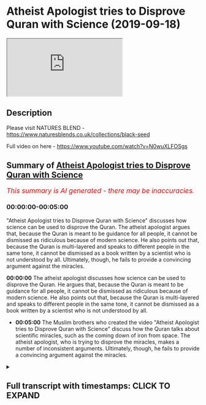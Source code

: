 # Atheist Apologist tries to Disprove Quran with Science (2019-09-18)

<iframe loading='lazy' allow='autoplay' src='https://www.youtube.com/embed/cBzK_RppDrA'></iframe>

## Description

Please visit NATURES BLEND - https://www.naturesblends.co.uk/collections/black-seed

Full video on here - https://www.youtube.com/watch?v=N0wuXLFOSgs

## Summary of [Atheist Apologist tries to Disprove Quran with Science](https://www.youtube.com/watch?v=cBzK_RppDrA)


*<span style="color:red; font-size:125%">This summary is AI generated - there may be inaccuracies</span>. [](/)*

### <a onclick="modifyYTiframeseektime('0')">00:00:00-00:05:00</a>

 "Atheist Apologist tries to Disprove Quran with Science" discusses how science can be used to disprove the Quran. The atheist apologist argues that, because the Quran is meant to be guidance for all people, it cannot be dismissed as ridiculous because of modern science. He also points out that, because the Quran is multi-layered and speaks to different people in the same tone, it cannot be dismissed as a book written by a scientist who is not understood by all. Ultimately, though, he fails to provide a convincing argument against the miracles.

**<a onclick="modifyYTiframeseektime('0')">00:00:00</a>** The atheist apologist discusses how science can be used to disprove the Quran. He argues that, because the Quran is meant to be guidance for all people, it cannot be dismissed as ridiculous because of modern science. He also points out that, because the Quran is multi-layered and speaks to different people in the same tone, it cannot be dismissed as a book written by a scientist who is not understood by all.
* **<a onclick="modifyYTiframeseektime('300')">00:05:00</a>** The Muslim brothers who created the video "Atheist Apologist tries to Disprove Quran with Science" discuss how the Quran talks about scientific miracles, such as the coming down of iron from space. The atheist apologist, who is trying to disprove the miracles, makes a number of inconsistent arguments. Ultimately, though, he fails to provide a convincing argument against the miracles.

<details><summary><h2>Full transcript with timestamps: CLICK TO EXPAND</h2></summary>

<a onclick="modifyYTiframeseektime('0')">0:00:00</a> Mollie Kuramoto liable cattle guys make  
<a onclick="modifyYTiframeseektime('2')">0:00:02</a> sure that you try these supplements out  
<a onclick="modifyYTiframeseektime('5')">0:00:05</a> there very very good very healthy  
<a onclick="modifyYTiframeseektime('7')">0:00:07</a> natural and you can check the link in  
<a onclick="modifyYTiframeseektime('11')">0:00:11</a> the description box that is nature's  
<a onclick="modifyYTiframeseektime('13')">0:00:13</a> blend black seed oil and they have other  
<a onclick="modifyYTiframeseektime('15')">0:00:15</a> things as well yeah boy boy boy I hope  
<a onclick="modifyYTiframeseektime('23')">0:00:23</a> you enjoyed the videos because one thing  
<a onclick="modifyYTiframeseektime('24')">0:00:24</a> you see these 80 is doing is when they  
<a onclick="modifyYTiframeseektime('26')">0:00:26</a> try to refute these verses they  
<a onclick="modifyYTiframeseektime('28')">0:00:28</a> initially approached the Quran and they  
<a onclick="modifyYTiframeseektime('30')">0:00:30</a> tried reading it as if it was a  
<a onclick="modifyYTiframeseektime('32')">0:00:32</a> scientific textbook right and then they  
<a onclick="modifyYTiframeseektime('35')">0:00:35</a> take that verse with their particular  
<a onclick="modifyYTiframeseektime('37')">0:00:37</a> interpretation which is twisted and then  
<a onclick="modifyYTiframeseektime('39')">0:00:39</a> they try to match you up with the  
<a onclick="modifyYTiframeseektime('41')">0:00:41</a> science and say here's an inaccuracy and  
<a onclick="modifyYTiframeseektime('43')">0:00:43</a> and likewise apologists will do the  
<a onclick="modifyYTiframeseektime('45')">0:00:45</a> opposite so apologists will say well  
<a onclick="modifyYTiframeseektime('47')">0:00:47</a> look there's that there is a scope here  
<a onclick="modifyYTiframeseektime('49')">0:00:49</a> for interpretive correlation yeah so  
<a onclick="modifyYTiframeseektime('54')">0:00:54</a> let's let's put them let's make a  
<a onclick="modifyYTiframeseektime('55')">0:00:55</a> correlation between scientific fact and  
<a onclick="modifyYTiframeseektime('56')">0:00:56</a> the verse but making it as if this is  
<a onclick="modifyYTiframeseektime('59')">0:00:59</a> what the verse means 100% and and you've  
<a onclick="modifyYTiframeseektime('61')">0:01:01</a> closed the door now to all other  
<a onclick="modifyYTiframeseektime('63')">0:01:03</a> interpretations yes  
<a onclick="modifyYTiframeseektime('65')">0:01:05</a> which you can't do for many reasons a  
<a onclick="modifyYTiframeseektime('67')">0:01:07</a> lot of them I should use Prudential yeah  
<a onclick="modifyYTiframeseektime('69')">0:01:09</a> for example if we're talking about  
<a onclick="modifyYTiframeseektime('71')">0:01:11</a> abortion you know you can't just say  
<a onclick="modifyYTiframeseektime('74')">0:01:14</a> okay it's 40 days and that's it  
<a onclick="modifyYTiframeseektime('75')">0:01:15</a> there is 102 that is an opinion forty  
<a onclick="modifyYTiframeseektime('77')">0:01:17</a> days is an opinion but you can't just  
<a onclick="modifyYTiframeseektime('79')">0:01:19</a> close the door and that's it yeah so  
<a onclick="modifyYTiframeseektime('81')">0:01:21</a> it's important to realize that there's  
<a onclick="modifyYTiframeseektime('85')">0:01:25</a> there's a danger of closing doors  
<a onclick="modifyYTiframeseektime('87')">0:01:27</a> because of sight because of modern  
<a onclick="modifyYTiframeseektime('89')">0:01:29</a> science and also not to forego science  
<a onclick="modifyYTiframeseektime('92')">0:01:32</a> so there is a happy medium like we can  
<a onclick="modifyYTiframeseektime('93')">0:01:33</a> kind of try and strike I think also  
<a onclick="modifyYTiframeseektime('96')">0:01:36</a> clarify here is that what is the  
<a onclick="modifyYTiframeseektime('99')">0:01:39</a> objective of the quran guidances yeah so  
<a onclick="modifyYTiframeseektime('102')">0:01:42</a> allah revealed it as a guidance for  
<a onclick="modifyYTiframeseektime('103')">0:01:43</a> humanity and in particular those people  
<a onclick="modifyYTiframeseektime('105')">0:01:45</a> have talked about that that will benefit  
<a onclick="modifyYTiframeseektime('107')">0:01:47</a> from it yeah that being the case we know  
<a onclick="modifyYTiframeseektime('109')">0:01:49</a> the Quran is guidance and it's guiding  
<a onclick="modifyYTiframeseektime('111')">0:01:51</a> people to worship Allah towards back  
<a onclick="modifyYTiframeseektime('113')">0:01:53</a> towards their Creator right so the ayat  
<a onclick="modifyYTiframeseektime('116')">0:01:56</a> of the Quran are gonna be they are gonna  
<a onclick="modifyYTiframeseektime('119')">0:01:59</a> be speaking to people from this primary  
<a onclick="modifyYTiframeseektime('122')">0:02:02</a> perspective which is bringing people  
<a onclick="modifyYTiframeseektime('124')">0:02:04</a> back to Allah speaking to the human  
<a onclick="modifyYTiframeseektime('126')">0:02:06</a> being speak to the fitrah so worshiping  
<a onclick="modifyYTiframeseektime('128')">0:02:08</a> Allah is the primary focus of the you  
<a onclick="modifyYTiframeseektime('129')">0:02:09</a> know there's a beautiful verse in surah  
<a onclick="modifyYTiframeseektime('131')">0:02:11</a> al-hajj  
<a onclick="modifyYTiframeseektime('132')">0:02:12</a> we're lost paralysis Welli Alamelu Dena  
<a onclick="modifyYTiframeseektime('136')">0:02:16</a> ooh - Lila and the whole hakama Rebecca  
<a onclick="modifyYTiframeseektime('139')">0:02:19</a> Fatah beetle how cool ooh boom when  
<a onclick="modifyYTiframeseektime('142')">0:02:22</a> Allah Allah had in ladina a menorah last  
<a onclick="modifyYTiframeseektime('144')">0:02:24</a> year awesomest of him and this verse is  
<a onclick="modifyYTiframeseektime('147')">0:02:27</a> very powerful because it made me think  
<a onclick="modifyYTiframeseektime('150')">0:02:30</a> of kind of what you're talking about but  
<a onclick="modifyYTiframeseektime('151')">0:02:31</a> on a different level Allah subhana WA  
<a onclick="modifyYTiframeseektime('153')">0:02:33</a> Ta'ala says so that he was talking about  
<a onclick="modifyYTiframeseektime('156')">0:02:36</a> certain situation how he reveals  
<a onclick="modifyYTiframeseektime('159')">0:02:39</a> revelation Shaitaan tries to get  
<a onclick="modifyYTiframeseektime('160')">0:02:40</a> involved in a loss behind how that  
<a onclick="modifyYTiframeseektime('162')">0:02:42</a> deletes his intervention and so on so  
<a onclick="modifyYTiframeseektime('163')">0:02:43</a> forth but then he gives a reason he says  
<a onclick="modifyYTiframeseektime('166')">0:02:46</a> well yeah lamella Dina O'Toole I'm so  
<a onclick="modifyYTiframeseektime('167')">0:02:47</a> the people who have been given knowledge  
<a onclick="modifyYTiframeseektime('168')">0:02:48</a> know that is the truth from their Lord  
<a onclick="modifyYTiframeseektime('171')">0:02:51</a> for you min will be so that and then  
<a onclick="modifyYTiframeseektime('174')">0:02:54</a> they become believers of it were to meet  
<a onclick="modifyYTiframeseektime('176')">0:02:56</a> a local Imam and the hearts become  
<a onclick="modifyYTiframeseektime('178')">0:02:58</a> inclined to it were in Allah hell I had  
<a onclick="modifyYTiframeseektime('179')">0:02:59</a> in Ladino my less awesome assignment I  
<a onclick="modifyYTiframeseektime('181')">0:03:01</a> lost panna cotta is gonna guide the  
<a onclick="modifyYTiframeseektime('182')">0:03:02</a> people who believe in to the straight  
<a onclick="modifyYTiframeseektime('184')">0:03:04</a> path so this verse made me think that  
<a onclick="modifyYTiframeseektime('187')">0:03:07</a> Allah subhana WA Ta'ala he has he leaves  
<a onclick="modifyYTiframeseektime('190')">0:03:10</a> no Quran is multi-layered in that sense  
<a onclick="modifyYTiframeseektime('193')">0:03:13</a> yes he speaks to different people with  
<a onclick="modifyYTiframeseektime('195')">0:03:15</a> the same voice yes  
<a onclick="modifyYTiframeseektime('197')">0:03:17</a> and when I say voice he I'm not talking  
<a onclick="modifyYTiframeseektime('198')">0:03:18</a> about you know literal voice I'm talking  
<a onclick="modifyYTiframeseektime('200')">0:03:20</a> about in the same tone right so in  
<a onclick="modifyYTiframeseektime('203')">0:03:23</a> you've got in the same language  
<a onclick="modifyYTiframeseektime('204')">0:03:24</a> something which speaks to this person  
<a onclick="modifyYTiframeseektime('206')">0:03:26</a> and to that person  
<a onclick="modifyYTiframeseektime('207')">0:03:27</a> in other words the Quran is meant to  
<a onclick="modifyYTiframeseektime('212')">0:03:32</a> speak to the farm and the philosopher  
<a onclick="modifyYTiframeseektime('213')">0:03:33</a> yes  
<a onclick="modifyYTiframeseektime('214')">0:03:34</a> it's meant to speak to the student and  
<a onclick="modifyYTiframeseektime('216')">0:03:36</a> the scientist yes it's meant to speak to  
<a onclick="modifyYTiframeseektime('218')">0:03:38</a> the family man and you know I'm trying  
<a onclick="modifyYTiframeseektime('222')">0:03:42</a> to think of another F now way to make it  
<a onclick="modifyYTiframeseektime('225')">0:03:45</a> alliteration and Mabel can just say  
<a onclick="modifyYTiframeseektime('229')">0:03:49</a> physicist okay even though it's not an  
<a onclick="modifyYTiframeseektime('231')">0:03:51</a> official but what you see so allah  
<a onclick="modifyYTiframeseektime('239')">0:03:59</a> subhanahu wa'ta'ala he the quran a  
<a onclick="modifyYTiframeseektime('241')">0:04:01</a> scientist could not look at the quran  
<a onclick="modifyYTiframeseektime('243')">0:04:03</a> say this is completely ridiculous yes  
<a onclick="modifyYTiframeseektime('245')">0:04:05</a> that's it can't happen  
<a onclick="modifyYTiframeseektime('246')">0:04:06</a> believe me I've looked at the Quran I  
<a onclick="modifyYTiframeseektime('247')">0:04:07</a> know it very well okay so you cannot say  
<a onclick="modifyYTiframeseektime('250')">0:04:10</a> it's ridiculous from a sign even a  
<a onclick="modifyYTiframeseektime('251')">0:04:11</a> modern scientific perspective you can't  
<a onclick="modifyYTiframeseektime('253')">0:04:13</a> and if you think it is like that is  
<a onclick="modifyYTiframeseektime('255')">0:04:15</a> because you have received some kind of  
<a onclick="modifyYTiframeseektime('256')">0:04:16</a> propaganda yes at the same time if you  
<a onclick="modifyYTiframeseektime('260')">0:04:20</a> have if you look at the Quran in an by  
<a onclick="modifyYTiframeseektime('262')">0:04:22</a> looking and saying okay well you know  
<a onclick="modifyYTiframeseektime('264')">0:04:24</a> it's also science like a scientist  
<a onclick="modifyYTiframeseektime('265')">0:04:25</a> book you'd not understood yeah we're  
<a onclick="modifyYTiframeseektime('269')">0:04:29</a> trying to be objective here because a  
<a onclick="modifyYTiframeseektime('270')">0:04:30</a> lot of penalty Allah says in the Quran  
<a onclick="modifyYTiframeseektime('272')">0:04:32</a> well enter Quran Allah him la talla moon  
<a onclick="modifyYTiframeseektime('274')">0:04:34</a> one of the worst sins is that you say  
<a onclick="modifyYTiframeseektime('276')">0:04:36</a> about Allah what you don't know  
<a onclick="modifyYTiframeseektime('278')">0:04:38</a> and the professor Solari said in the  
<a onclick="modifyYTiframeseektime('279')">0:04:39</a> hadith McKenna Bali and what time and  
<a onclick="modifyYTiframeseektime('281')">0:04:41</a> then Philemon whoever lies about me  
<a onclick="modifyYTiframeseektime('285')">0:04:45</a> intentionally they let him prepare see  
<a onclick="modifyYTiframeseektime('287')">0:04:47</a> in the Hellfire so we have to be when we  
<a onclick="modifyYTiframeseektime('289')">0:04:49</a> approach the Quran we have to be fair  
<a onclick="modifyYTiframeseektime('290')">0:04:50</a> objective and look at what the author  
<a onclick="modifyYTiframeseektime('293')">0:04:53</a> actually intended yes and I think you  
<a onclick="modifyYTiframeseektime('295')">0:04:55</a> touched really good point that it's the  
<a onclick="modifyYTiframeseektime('296')">0:04:56</a> happy medium unless speaking to all  
<a onclick="modifyYTiframeseektime('298')">0:04:58</a> people yet the whole of humanity who  
<a onclick="modifyYTiframeseektime('300')">0:05:00</a> then leaned a solace is your address for  
<a onclick="modifyYTiframeseektime('302')">0:05:02</a> the whole of humanity yeah but I think  
<a onclick="modifyYTiframeseektime('303')">0:05:03</a> tying in with this we also know as the  
<a onclick="modifyYTiframeseektime('307')">0:05:07</a> Quran is guidance specifically for the  
<a onclick="modifyYTiframeseektime('309')">0:05:09</a> people or the people that benefit from  
<a onclick="modifyYTiframeseektime('310')">0:05:10</a> me other people of taqwa yes right good  
<a onclick="modifyYTiframeseektime('312')">0:05:12</a> then what 13 well so understanding that  
<a onclick="modifyYTiframeseektime('316')">0:05:16</a> like I said even if a scientist  
<a onclick="modifyYTiframeseektime('317')">0:05:17</a> approaches it I would say like you said  
<a onclick="modifyYTiframeseektime('320')">0:05:20</a> they would they would not ridicule or  
<a onclick="modifyYTiframeseektime('321')">0:05:21</a> dismiss the Quran yeah if they really  
<a onclick="modifyYTiframeseektime('323')">0:05:23</a> honestly come to it yeah and that's the  
<a onclick="modifyYTiframeseektime('325')">0:05:25</a> key it's a lot elope we're making their  
<a onclick="modifyYTiframeseektime('328')">0:05:28</a> house if they're really looking for it  
<a onclick="modifyYTiframeseektime('330')">0:05:30</a> they'll see that's how it's an ancient  
<a onclick="modifyYTiframeseektime('333')">0:05:33</a> document but it's hitting all the right  
<a onclick="modifyYTiframeseektime('335')">0:05:35</a> chords from this perspective that it's  
<a onclick="modifyYTiframeseektime('336')">0:05:36</a> not deviating from what we have so it's  
<a onclick="modifyYTiframeseektime('339')">0:05:39</a> not a scientific textbook no yes but it  
<a onclick="modifyYTiframeseektime('341')">0:05:41</a> says things which I mean with what we  
<a onclick="modifyYTiframeseektime('343')">0:05:43</a> understand yeah and that's quite  
<a onclick="modifyYTiframeseektime('344')">0:05:44</a> powerfully and that projective yeah  
<a onclick="modifyYTiframeseektime('346')">0:05:46</a> that being said bro talking about people  
<a onclick="modifyYTiframeseektime('350')">0:05:50</a> of taqwa and humility that approach the  
<a onclick="modifyYTiframeseektime('351')">0:05:51</a> Quran and they will find guidance in it  
<a onclick="modifyYTiframeseektime('353')">0:05:53</a> we have the opposite end of the spectrum  
<a onclick="modifyYTiframeseektime('354')">0:05:54</a> to the some of the New Atheists and  
<a onclick="modifyYTiframeseektime('358')">0:05:58</a> atheists online that are attacking the  
<a onclick="modifyYTiframeseektime('360')">0:06:00</a> Quran now we've clarified this is not  
<a onclick="modifyYTiframeseektime('361')">0:06:01</a> you can't claim scientific miracles in  
<a onclick="modifyYTiframeseektime('363')">0:06:03</a> that type of sense in the Quran itself  
<a onclick="modifyYTiframeseektime('365')">0:06:05</a> and we've talked about extensively but  
<a onclick="modifyYTiframeseektime('366')">0:06:06</a> just briefly to touch upon it like we  
<a onclick="modifyYTiframeseektime('369')">0:06:09</a> said we're gonna talk about this video  
<a onclick="modifyYTiframeseektime('370')">0:06:10</a> put about put out by the rationality  
<a onclick="modifyYTiframeseektime('373')">0:06:13</a> wheels and genetically-modified skeptic  
<a onclick="modifyYTiframeseektime('375')">0:06:15</a> and they obviously tried in a refutation  
<a onclick="modifyYTiframeseektime('376')">0:06:16</a> of a video that some Muslim brothers put  
<a onclick="modifyYTiframeseektime('379')">0:06:19</a> out regarding the scientific marks on  
<a onclick="modifyYTiframeseektime('380')">0:06:20</a> the Quran hopefully this will get  
<a onclick="modifyYTiframeseektime('382')">0:06:22</a> Muslims to as to why we should a new  
<a onclick="modifyYTiframeseektime('383')">0:06:23</a> scientific miracles and highlight the  
<a onclick="modifyYTiframeseektime('385')">0:06:25</a> issues with it but some of the claims  
<a onclick="modifyYTiframeseektime('387')">0:06:27</a> that they make  
<a onclick="modifyYTiframeseektime('388')">0:06:28</a> how would you well let's listen you  
<a onclick="modifyYTiframeseektime('391')">0:06:31</a> example right and tell me you give me an  
<a onclick="modifyYTiframeseektime('392')">0:06:32</a> ala sister this is about two minutes  
<a onclick="modifyYTiframeseektime('394')">0:06:34</a> thirty seconds into the video  
<a onclick="modifyYTiframeseektime('395')">0:06:35</a> and he rationality rules is giving his  
<a onclick="modifyYTiframeseektime('398')">0:06:38</a> opinion regarding I am being sent down  
<a onclick="modifyYTiframeseektime('402')">0:06:42</a> iron is not natural to the earth it did  
<a onclick="modifyYTiframeseektime('408')">0:06:48</a> not form on the earth but came down to  
<a onclick="modifyYTiframeseektime('410')">0:06:50</a> earth from outer space scientists have  
<a onclick="modifyYTiframeseektime('412')">0:06:52</a> found that billions of years ago the  
<a onclick="modifyYTiframeseektime('414')">0:06:54</a> earth was stuck by meteorites these  
<a onclick="modifyYTiframeseektime('417')">0:06:57</a> meteorites were carrying iron from  
<a onclick="modifyYTiframeseektime('419')">0:06:59</a> distant stars which had exploded the  
<a onclick="modifyYTiframeseektime('424')">0:07:04</a> Quran says the following on the origin  
<a onclick="modifyYTiframeseektime('426')">0:07:06</a> of ayran we sent down iron with his  
<a onclick="modifyYTiframeseektime('430')">0:07:10</a> great inherent strength and its many  
<a onclick="modifyYTiframeseektime('433')">0:07:13</a> benefits for humankind the fact that  
<a onclick="modifyYTiframeseektime('436')">0:07:16</a> iron came down to earth from outer space  
<a onclick="modifyYTiframeseektime('438')">0:07:18</a> is something which could not be known by  
<a onclick="modifyYTiframeseektime('441')">0:07:21</a> the primitive science of the 7th century  
<a onclick="modifyYTiframeseektime('443')">0:07:23</a> now the first thing to be said about  
<a onclick="modifyYTiframeseektime('445')">0:07:25</a> this miracle is this point protestations  
<a onclick="modifyYTiframeseektime('448')">0:07:28</a> to the contrary people knew way before  
<a onclick="modifyYTiframeseektime('450')">0:07:30</a> the 7th century the iron comes from  
<a onclick="modifyYTiframeseektime('452')">0:07:32</a> meteorites for example when  
<a onclick="modifyYTiframeseektime('454')">0:07:34</a> approximately 1295 BC or 1900 years  
<a onclick="modifyYTiframeseektime('459')">0:07:39</a> before islam a hieroglyphic word  
<a onclick="modifyYTiframeseektime('461')">0:07:41</a> appeared that literally translates to  
<a onclick="modifyYTiframeseektime('463')">0:07:43</a> from the sky and it was applied to all  
<a onclick="modifyYTiframeseektime('466')">0:07:46</a> metallic iron from this time onwards  
<a onclick="modifyYTiframeseektime('468')">0:07:48</a> so using chronic logic i guess this  
<a onclick="modifyYTiframeseektime('470')">0:07:50</a> proves that a man RAR exists right ok I  
<a onclick="modifyYTiframeseektime('476')">0:07:56</a> think both both by the way bro he does  
<a onclick="modifyYTiframeseektime('479')">0:07:59</a> what they do is they do this throughout  
<a onclick="modifyYTiframeseektime('481')">0:08:01</a> the research the same approach yeah I  
<a onclick="modifyYTiframeseektime('483')">0:08:03</a> think that both arguments are  
<a onclick="modifyYTiframeseektime('486')">0:08:06</a> problematic that the argument of the  
<a onclick="modifyYTiframeseektime('488')">0:08:08</a> apologists Muslim apologists and the  
<a onclick="modifyYTiframeseektime('490')">0:08:10</a> argument of the atheist apologist and  
<a onclick="modifyYTiframeseektime('492')">0:08:12</a> they are both apologists yes so the  
<a onclick="modifyYTiframeseektime('495')">0:08:15</a> argument of the Muslim apologists is I  
<a onclick="modifyYTiframeseektime('498')">0:08:18</a> would say inconsistent if you look at  
<a onclick="modifyYTiframeseektime('500')">0:08:20</a> the whole Quran a lot of partisans will  
<a onclick="modifyYTiframeseektime('502')">0:08:22</a> are off the cut and then alaykum  
<a onclick="modifyYTiframeseektime('505')">0:08:25</a> Lieberson you worry so a tegu militia  
<a onclick="modifyYTiframeseektime('507')">0:08:27</a> well you best talk about that like a  
<a onclick="modifyYTiframeseektime('509')">0:08:29</a> fire Allah so Allah says we have sent  
<a onclick="modifyYTiframeseektime('511')">0:08:31</a> down for you clothes raymond a doorman  
<a onclick="modifyYTiframeseektime('515')">0:08:35</a> whatever you want to call it to kind of  
<a onclick="modifyYTiframeseektime('517')">0:08:37</a> cover yourselves and so on and so forth  
<a onclick="modifyYTiframeseektime('519')">0:08:39</a> now if you ask or if you look at the  
<a onclick="modifyYTiframeseektime('521')">0:08:41</a> face here does it mean allah subhanaw  
<a onclick="modifyYTiframeseektime('523')">0:08:43</a> taala literally sent down clothes yeah  
<a onclick="modifyYTiframeseektime('528')">0:08:48</a> you know it does not mean that or it  
<a onclick="modifyYTiframeseektime('530')">0:08:50</a> could mean that or could not mean that  
<a onclick="modifyYTiframeseektime('532')">0:08:52</a> but what I'm saying is that for for this  
<a onclick="modifyYTiframeseektime('535')">0:08:55</a> to work you have to suspend all  
<a onclick="modifyYTiframeseektime('537')">0:08:57</a> possibilities of majazi meanings or  
<a onclick="modifyYTiframeseektime('541')">0:09:01</a> possibilities of it meaning being a  
<a onclick="modifyYTiframeseektime('543')">0:09:03</a> metaphor or figurative speech even if  
<a onclick="modifyYTiframeseektime('546')">0:09:06</a> you don't believe that there's such a  
<a onclick="modifyYTiframeseektime('547')">0:09:07</a> thing as majestic or unlike even Tamiya  
<a onclick="modifyYTiframeseektime('550')">0:09:10</a> had the opinion that there's no such  
<a onclick="modifyYTiframeseektime('552')">0:09:12</a> thing as metaphor in the Quran it's it  
<a onclick="modifyYTiframeseektime('556')">0:09:16</a> still be some kind of idiom or  
<a onclick="modifyYTiframeseektime('558')">0:09:18</a> figurative expression yeah you'd have to  
<a onclick="modifyYTiframeseektime('561')">0:09:21</a> make sure you'd have to be a hundred  
<a onclick="modifyYTiframeseektime('562')">0:09:22</a> percent sure that when a lot of heart  
<a onclick="modifyYTiframeseektime('564')">0:09:24</a> Allah says in the Quran when general  
<a onclick="modifyYTiframeseektime('566')">0:09:26</a> Hadid we have sent down iron that he  
<a onclick="modifyYTiframeseektime('568')">0:09:28</a> does not mean by that we have provided  
<a onclick="modifyYTiframeseektime('571')">0:09:31</a> iron we have created I in this order and  
<a onclick="modifyYTiframeseektime('573')">0:09:33</a> you cannot dismiss that Allah could have  
<a onclick="modifyYTiframeseektime('576')">0:09:36</a> meant that hmm but you also could have  
<a onclick="modifyYTiframeseektime('579')">0:09:39</a> meant during the verse you quoted bro  
<a onclick="modifyYTiframeseektime('580')">0:09:40</a> yeah that lust sent down clothes  
<a onclick="modifyYTiframeseektime('582')">0:09:42</a> clothing all right but aligns the worst  
<a onclick="modifyYTiframeseektime('584')">0:09:44</a> by saying but the clothing of taqwa is  
<a onclick="modifyYTiframeseektime('586')">0:09:46</a> burning a very beautiful pearl equated  
<a onclick="modifyYTiframeseektime('587')">0:09:47</a> with aqua and so that the objective  
<a onclick="modifyYTiframeseektime('590')">0:09:50</a> there seems to be getting the human to  
<a onclick="modifyYTiframeseektime('592')">0:09:52</a> reflect over near the distinction  
<a onclick="modifyYTiframeseektime('594')">0:09:54</a> between a physical type of clothing and  
<a onclick="modifyYTiframeseektime('596')">0:09:56</a> that spiritual clothing yeah absolutely  
<a onclick="modifyYTiframeseektime('597')">0:09:57</a> so  
</details>